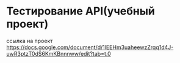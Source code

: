 # Тестирование API(учебный проект)
ссылка на проект   https://docs.google.com/document/d/1lEEHm3uaheewzZrqq1d4J-uwR3ptzT0dS6KmKBnnnww/edit?tab=t.0
